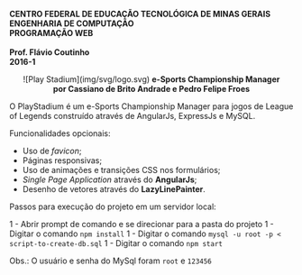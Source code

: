 <dl>
<p><strong>
CENTRO FEDERAL DE EDUCAÇÃO TECNOLÓGICA DE MINAS GERAIS<br>
ENGENHARIA DE COMPUTAÇÃO<br>
PROGRAMAÇÃO WEB<br>
<br>
Prof. Flávio Coutinho<br>
2016-1
</strong><p>
</dl>

<center>
![Play Stadium](img/svg/logo.svg)
<strong>
e-Sports Championship Manager<br>
por Cassiano de Brito Andrade e Pedro Felipe Froes
</strong>
</center>

O PlayStadium é um e-Sports Championship Manager para jogos de League of Legends construído através de AngularJs,  ExpressJs e MySQL.

Funcionalidades opcionais:
- Uso de _favicon_;
- Páginas responsivas;
- Uso de animações e transições CSS nos formulários;
- _Single Page Application_ através do **AngularJs**;
- Desenho de vetores através do **LazyLinePainter**.

Passos para execução do projeto em um servidor local:

1 - Abrir prompt de comando e se direcionar para a pasta do projeto
1 - Digitar o comando `npm install`
1 - Digitar o comando `mysql -u root -p < script-to-create-db.sql`
1 - Digitar o comando `npm start`

Obs.: O usuário e senha do MySql foram `root` e `123456`